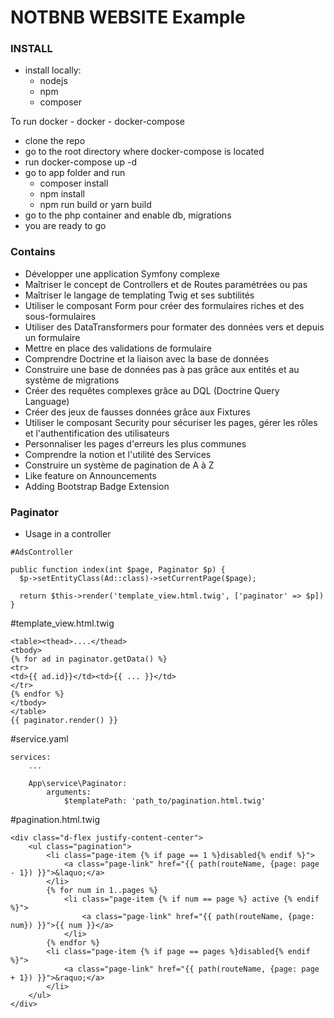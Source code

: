 # NOTBNB WEBSITE Example

### INSTALL

- install locally:
    - nodejs
    - npm
    - composer
    
To run docker
    - docker 
    - docker-compose
- clone the repo
- go to the root directory where docker-compose is located
- run docker-compose up -d
- go to app folder and run
    - composer install
    - npm install
    - npm run build or yarn build
- go to the php container and enable db, migrations
- you are ready to go

### Contains
- Développer une application Symfony complexe
- Maîtriser le concept de Controllers et de Routes paramétrées ou pas
- Maîtriser le langage de templating Twig et ses subtilités
- Utiliser le composant Form pour créer des formulaires riches et des sous-formulaires
- Utiliser des DataTransformers pour formater des données vers et depuis un formulaire
- Mettre en place des validations de formulaire
- Comprendre Doctrine et la liaison avec la base de données
- Construire une base de données pas à pas grâce aux entités et au système de migrations
- Créer des requêtes complexes grâce au DQL (Doctrine Query Language)
- Créer des jeux de fausses données grâce aux Fixtures
- Utiliser le composant Security pour sécuriser les pages, gérer les rôles et l'authentification des utilisateurs
- Personnaliser les pages d'erreurs les plus communes
- Comprendre la notion et l'utilité des Services
- Construire un système de pagination de A à Z
- Like feature on Announcements
- Adding Bootstrap Badge Extension

### Paginator

- Usage in a controller

```
#AdsController

public function index(int $page, Paginator $p) {
  $p->setEntityClass(Ad::class)->setCurrentPage($page);
  
  return $this->render('template_view.html.twig', ['paginator' => $p])
}
```

#template_view.html.twig

```
<table><thead>....</thead>
<tbody>
{% for ad in paginator.getData() %}
<tr>
<td>{{ ad.id}}</td><td>{{ ... }}</td>
</tr>
{% endfor %}
</tbody>
</table>
{{ paginator.render() }}
```

#service.yaml

```
services:
    ...
    
    App\service\Paginator:
        arguments:
            $templatePath: 'path_to/pagination.html.twig'
```

#pagination.html.twig

```
<div class="d-flex justify-content-center">
    <ul class="pagination">
        <li class="page-item {% if page == 1 %}disabled{% endif %}">
            <a class="page-link" href="{{ path(routeName, {page: page - 1}) }}">&laquo;</a>
        </li>
        {% for num in 1..pages %}
            <li class="page-item {% if num == page %} active {% endif %}">
                <a class="page-link" href="{{ path(routeName, {page: num}) }}">{{ num }}</a>
            </li>
        {% endfor %}
        <li class="page-item {% if page == pages %}disabled{% endif %}">
            <a class="page-link" href="{{ path(routeName, {page: page + 1}) }}">&raquo;</a>
        </li>
    </ul>
</div>
```
  
